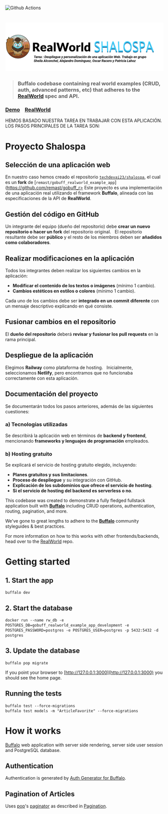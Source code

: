 

![Github Actions](https://github.com/remast/gobuff_realworld_example_app/workflows/CI%20Build/badge.svg)

# ![RealWorld Example App](logo.png)

> ### Buffalo codebase containing real world examples (CRUD, auth, advanced patterns, etc) that adheres to the [RealWorld](https://github.com/gothinkster/realworld) spec and API.


### [Demo](https://gobuff-realworld-example-app.herokuapp.com/)&nbsp;&nbsp;&nbsp;&nbsp;[RealWorld](https://github.com/gothinkster/realworld)

HEMOS BASADO NUESTRA TAREA EN TRABAJAR CON ESTA APLICACIÓN. LOS PASOS PRINCIPALES DE LA TAREA SON:

# Proyecto Shalospa

## Selección de una aplicación web  
En nuestro caso hemos creado el repositorio [`techdevai23/shalospa`](https://github.com/techdevai23/shalospa), el cual es un **fork** de [`remast/gobuff_realworld_example_app`](https://github.com/remast/gobuff_r>
Este proyecto es una implementación de una aplicación real utilizando el framework **Buffalo**, alineada con las especificaciones de la API de **RealWorld**.

## Gestión del código en GitHub  
Un integrante del equipo (dueño del repositorio) debe **crear un nuevo repositorio o hacer un fork** del repositorio original.  
El repositorio resultante debe ser **público** y el resto de los miembros deben ser **añadidos como colaboradores**.

## Realizar modificaciones en la aplicación  
Todos los integrantes deben realizar los siguientes cambios en la aplicación:

- **Modificar el contenido de los textos o imágenes** (mínimo 1 cambio).  
- **Cambios estéticos en estilos o colores** (mínimo 1 cambio).  

Cada uno de los cambios debe ser **integrado en un commit diferente** con un mensaje descriptivo explicando en qué consiste.

## Fusionar cambios en el repositorio  
El **dueño del repositorio** deberá **revisar y fusionar los pull requests** en la rama principal.

## Despliegue de la aplicación  
Elegimos **Railway** como plataforma de hosting.  
Inicialmente, seleccionamos **Netlify**, pero encontramos que no funcionaba correctamente con esta aplicación.

## Documentación del proyecto  
Se documentarán todos los pasos anteriores, además de las siguientes cuestiones:

### a) Tecnologías utilizadas  
Se describirá la aplicación web en términos de **backend y frontend**, mencionando **frameworks y lenguajes de programación** empleados.

### b) Hosting gratuito  
Se explicará el servicio de hosting gratuito elegido, incluyendo:

- **Planes gratuitos y sus limitaciones**.  
- **Proceso de despliegue** y su integración con GitHub.  
- **Explicación de los subdominios que ofrece el servicio de hosting**.  
- **Si el servicio de hosting del backend es serverless o no**.


This codebase was created to demonstrate a fully fledged fullstack application built with **[Buffalo](http://gobuffalo.io)** including CRUD operations, authentication, routing, pagination, and more.

We've gone to great lengths to adhere to the **[Buffalo](http://gobuffalo.io)** community styleguides & best practices.

For more information on how to this works with other frontends/backends, head over to the [RealWorld](https://github.com/gothinkster/realworld) repo.

# Getting started

## 1. Start the app

	buffalo dev

## 2. Start the database

	docker run --name rw_db -e POSTGRES_DB=gobuff_realworld_example_app_development -e POSTGRES_PASSWORD=postgres -e POSTGRES_USER=postgres -p 5432:5432 -d postgres

## 3. Update the database

	buffalo pop migrate

If you point your browser to [http://127.0.0.1:3000](http://127.0.0.1:3000) you should see the home page.

## Running the tests

	buffalo test --force-migrations
	buffalo test models -m "ArticleFavorite" --force-migrations

# How it works

[Buffalo](http://gobuffalo.io) web application with server side rendering, server side user session and PostgreSQL database.

## Authentication
Authentication is generated by [Auth Generator for Buffalo](https://github.com/gobuffalo/buffalo-auth).

## Pagination of Articles
Uses [pop](https://github.com/gobuffalo/pop)'s [paginator](https://github.com/gobuffalo/pop/blob/master/paginator.go) as described in [Pagination](https://github.com/gobuffalo/tags/wiki/Pagination).
